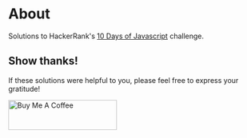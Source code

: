 # About
Solutions to HackerRank's [10 Days of Javascript](https://www.hackerrank.com/domains/tutorials/10-days-of-javascript/) challenge.

## Show thanks!

If these solutions were helpful to you, please feel free to express your gratitude!

<a href="https://www.buymeacoffee.com/farhanlabib" target="_blank"><img src="https://cdn.buymeacoffee.com/buttons/v2/default-yellow.png" alt="Buy Me A Coffee" style="height: 60px !important; width: 217px !important"></a>

